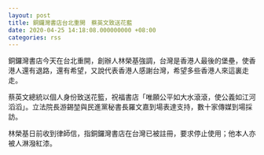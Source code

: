 ```yaml
---
layout: post
title: 銅鑼灣書店台北重開　蔡英文致送花藍
date: 2020-04-25 14:18:08.000000000 +08:00
categories: rss
---
```


銅鑼灣書店今天在台北重開，創辦人林榮基強調，台灣是香港人最後的堡壘，使香港人還有退路，還有希望，又說代表香港人感謝台灣，希望多些香港人來這裏走走。

蔡英文總統以個人身份致送花籃，祝福書店「唯願公平如大水滾滾，使公義如江河滔滔」。立法院長游錫堃與民進黨秘書長羅文嘉到場表達支持，數十家傳媒到場採訪。

林榮基日前收到律師信，指銅鑼灣書店在台灣已被註冊，要求停止使用；他本人亦被人淋潑紅漆。
